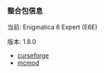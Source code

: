 ### 整合包信息

当前: Enigmatica 6 Expert (E6E)

版本: 1.8.0

- [curseforge](https://www.curseforge.com/minecraft/modpacks/enigmatica6expert)
- [mcmod](https://www.mcmod.cn/modpack/399.html)
